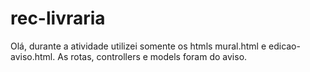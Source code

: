# rec-livraria

Olá, durante a atividade utilizei somente os htmls mural.html e edicao-aviso.html. As rotas, controllers e models foram do aviso.
